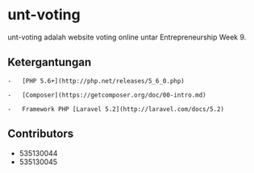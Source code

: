 # unt-voting

unt-voting adalah website voting online untar Entrepreneurship Week 9.

## Ketergantungan

    -   [PHP 5.6+](http://php.net/releases/5_6_0.php)
    
    -   [Composer](https://getcomposer.org/doc/00-intro.md)
    
    -   Framework PHP [Laravel 5.2](http://laravel.com/docs/5.2)

## Contributors

- 535130044
- 535130045
